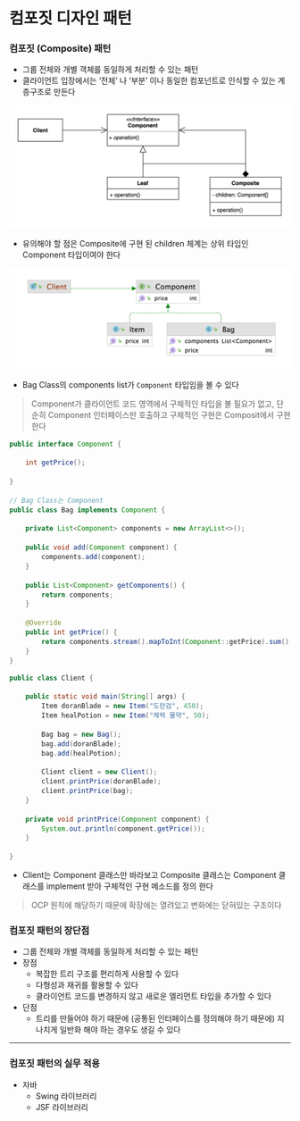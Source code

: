 # 컴포짓 디자인 패턴

### 컴포짓 (Composite) 패턴

- 그룹 전체와 개별 객체를 동일하게 처리할 수 있는 패턴
- 클라이언트 입장에서는 ‘전체’ 나 ‘부분’ 이나 동일한 컴포넌트로 인식할 수 있는 계층구조로 만든다

![Untitled](composit1.png)

- 유의해야 할 점은 Composite에 구현 된 children 체계는 상위 타입인 Component 타입이여야 한다

![Untitled](composit2.png)

- Bag Class의 components list가 `Component` 타입임을 볼 수 있다

> Component가 클라이언트 코드 영역에서 구체적인 타입을 볼 필요가 없고, 단순히 Component 인터페이스만 호출하고 구체적인 구현은 Composit에서 구현한다
>

```java
public interface Component {

    int getPrice();

}

// Bag Class는 Component 
public class Bag implements Component {

    private List<Component> components = new ArrayList<>();

    public void add(Component component) {
        components.add(component);
    }

    public List<Component> getComponents() {
        return components;
    }

    @Override
    public int getPrice() {
        return components.stream().mapToInt(Component::getPrice).sum();
    }
}
```

```java
public class Client {

    public static void main(String[] args) {
        Item doranBlade = new Item("도란검", 450);
        Item healPotion = new Item("체력 물약", 50);

        Bag bag = new Bag();
        bag.add(doranBlade);
        bag.add(healPotion);

        Client client = new Client();
        client.printPrice(doranBlade);
        client.printPrice(bag);
    }

    private void printPrice(Component component) {
        System.out.println(component.getPrice());
    }

}
```

- Client는 Component 클래스만 바라보고 Composite 클래스는 Component 클래스를 implement 받아 구체적인 구현 메소드를 정의 한다

> OCP 원칙에 해당하기 때문에 확장에는 열려있고 변화에는 닫혀있는 구조이다
>

### 컴포짓 패턴의 장단점

- 그룹 전체와 개별 객체를 동일하게 처리할 수 있는 패턴
- 장점
    - 복잡한 트리 구조를 편리하게 사용할 수 있다
    - 다형성과 재귀를 활용할 수 있다
    - 클라이언트 코드를 변경하지 않고 새로운 엘리먼트 타입을 추가할 수 있다
- 단점
    - 트리를 만들어야 하기 때문에 (공통된 인터페이스를 정의해야 하기 때문에) 지나치게 일반화 해야 하는 경우도 생길 수 있다

---

### 컴포짓 패턴의 실무 적용

- 자바
    - Swing 라이브러리
    - JSF 라이브러리